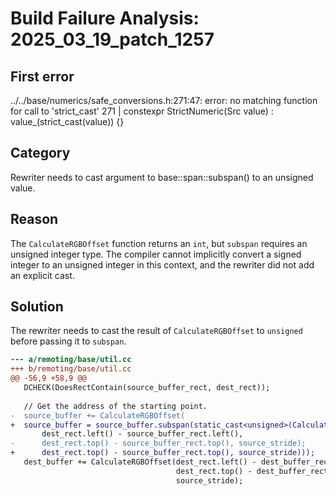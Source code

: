 # Build Failure Analysis: 2025_03_19_patch_1257

## First error

../../base/numerics/safe_conversions.h:271:47: error: no matching function for call to 'strict_cast'
  271 |   constexpr StrictNumeric(Src value) : value_(strict_cast<T>(value)) {}

## Category
Rewriter needs to cast argument to base::span::subspan() to an unsigned value.

## Reason
The `CalculateRGBOffset` function returns an `int`, but `subspan` requires an unsigned integer type. The compiler cannot implicitly convert a signed integer to an unsigned integer in this context, and the rewriter did not add an explicit cast.

## Solution
The rewriter needs to cast the result of `CalculateRGBOffset` to `unsigned` before passing it to `subspan`.

```diff
--- a/remoting/base/util.cc
+++ b/remoting/base/util.cc
@@ -56,9 +58,9 @@
   DCHECK(DoesRectContain(source_buffer_rect, dest_rect));
 
   // Get the address of the starting point.
-  source_buffer += CalculateRGBOffset(
+  source_buffer = source_buffer.subspan(static_cast<unsigned>(CalculateRGBOffset(
       dest_rect.left() - source_buffer_rect.left(),
-      dest_rect.top() - source_buffer_rect.top(), source_stride);
+      dest_rect.top() - source_buffer_rect.top(), source_stride)));
   dest_buffer += CalculateRGBOffset(dest_rect.left() - dest_buffer_rect.left(),
                                     dest_rect.top() - dest_buffer_rect.top(),
                                     source_stride);